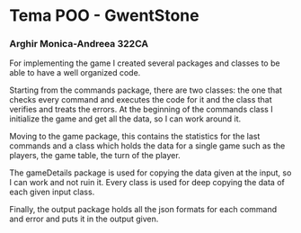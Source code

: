 

# Tema POO  - GwentStone

### Arghir Monica-Andreea 322CA

For implementing the game I created several packages and classes to be able to have a well organized code.

Starting from the commands package, there are two classes: the one that checks every command and executes the code for it and the class that verifies and treats the errors.
At the beginning of the commands class I initialize the game and get all the data, so I can work around it.

Moving to the game package, this contains the statistics for the last commands and a class which holds the data for a single game such as the players, the game table, the turn of the player.

The gameDetails package is used for copying the data given at the input, so I can work and not ruin it. Every class is used for deep copying the data of each given input class.

Finally, the output package holds all the json formats for each command and error and puts it in the output given.